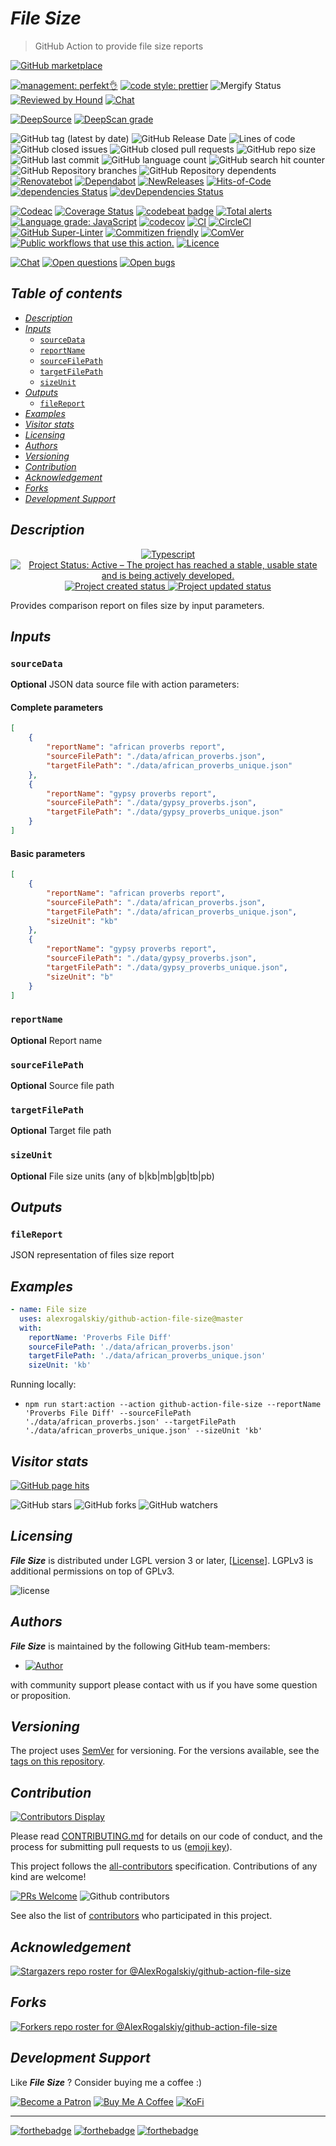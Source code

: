 # *File Size*

> GitHub Action to provide file size reports

[![GitHub marketplace](https://img.shields.io/badge/marketplacegithub-file--size-blue?logo=github)](https://github.com/marketplace/actions/file-size)

[![management: perfekt👌](https://img.shields.io/badge/management-perfekt👌-red.svg)](https://github.com/lekterable/perfekt)
[![code style: prettier](https://img.shields.io/badge/code_style-prettier-ff69b4.svg)](https://github.com/prettier/prettier)
![Mergify Status](https://img.shields.io/endpoint.svg?url=https://gh.mergify.io/badges/AlexRogalskiy/github-action-file-size)
[![Reviewed by Hound](https://img.shields.io/badge/Reviewed_by-Hound-8E64B0.svg)](https://houndci.com)
[![Chat](https://img.shields.io/badge/chat-discussions-success.svg)](https://github.com/AlexRogalskiy/github-action-file-size/discussions)

[![DeepSource](https://deepsource.io/gh/AlexRogalskiy/github-action-file-size.svg/?label=active+issues\&show_trend=true)](https://deepsource.io/gh/AlexRogalskiy/github-action-file-size/?ref=repository-badge)
[![DeepScan grade](https://deepscan.io/api/teams/11946/projects/16314/branches/347248/badge/grade.svg)](https://deepscan.io/dashboard#view=project\&tid=11946\&pid=16314\&bid=347248)

![GitHub tag (latest by date)](https://img.shields.io/github/v/tag/AlexRogalskiy/github-action-file-size)
![GitHub Release Date](https://img.shields.io/github/release-date/AlexRogalskiy/github-action-file-size)
![Lines of code](https://tokei.rs/b1/github/AlexRogalskiy/github-action-file-size?category=lines)
![GitHub closed issues](https://img.shields.io/github/issues-closed/AlexRogalskiy/github-action-file-size)
![GitHub closed pull requests](https://img.shields.io/github/issues-pr-closed/AlexRogalskiy/github-action-file-size)
![GitHub repo size](https://img.shields.io/github/repo-size/AlexRogalskiy/github-action-file-size)
![GitHub last commit](https://img.shields.io/github/last-commit/AlexRogalskiy/github-action-file-size)
![GitHub language count](https://img.shields.io/github/languages/count/AlexRogalskiy/github-action-file-size)
![GitHub search hit counter](https://img.shields.io/github/search/AlexRogalskiy/github-action-file-size/goto)
![GitHub Repository branches](https://badgen.net/github/branches/AlexRogalskiy/github-action-file-size)
![GitHub Repository dependents](https://badgen.net/github/dependents-repo/AlexRogalskiy/github-action-file-size)
[![Renovatebot](https://badgen.net/badge/renovate/enabled/green?cache=300)](https://renovatebot.com/)
[![Dependabot](https://img.shields.io/badge/dependabot-enabled-1f8ceb.svg?style=flat-square)](https://dependabot.com/)
[![NewReleases](https://newreleases.io/badge.svg)](https://newreleases.io/github/AlexRogalskiy/github-action-file-size)
[![Hits-of-Code](https://hitsofcode.com/github/alexrogalskiy/github-action-file-size?branch=master)](https://hitsofcode.com/github/alexrogalskiy/github-action-file-size?branch=master/view?branch=master)
[![dependencies Status](https://status.david-dm.org/gh/AlexRogalskiy/github-action-file-size.svg)](https://david-dm.org/AlexRogalskiy/github-action-file-size)
[![devDependencies Status](https://status.david-dm.org/gh/AlexRogalskiy/github-action-file-size.svg)](https://david-dm.org/AlexRogalskiy/github-action-file-size?type=dev)

[![Codeac](https://static.codeac.io/badges/2-357544904.svg)](https://app.codeac.io/github/AlexRogalskiy/github-action-file-size)
[![Coverage Status](https://coveralls.io/repos/github/AlexRogalskiy/github-action-file-size/badge.svg?branch=master)](https://coveralls.io/github/AlexRogalskiy/github-action-file-size?branch=master)
[![codebeat badge](https://codebeat.co/badges/254323fb-11f9-4d1e-ba78-daf193632f09)](https://codebeat.co/projects/github-com-alexrogalskiy-github-action-file-size-master)
[![Total alerts](https://img.shields.io/lgtm/alerts/g/AlexRogalskiy/github-action-file-size.svg?logo=lgtm\&logoWidth=18)](https://lgtm.com/projects/g/AlexRogalskiy/github-action-file-size/alerts/)
[![Language grade: JavaScript](https://img.shields.io/lgtm/grade/javascript/g/AlexRogalskiy/github-action-file-size.svg?logo=lgtm\&logoWidth=18)](https://lgtm.com/projects/g/AlexRogalskiy/github-action-file-size/context:javascript)
[![codecov](https://codecov.io/gh/AlexRogalskiy/github-action-file-size/branch/main/graph/badge.svg?token=qzbb9pz8x3)](https://codecov.io/gh/AlexRogalskiy/github-action-file-size)
[![CI](https://github.com/AlexRogalskiy/github-action-file-size/workflows/CI/badge.svg)](https://github.com/AlexRogalskiy/github-action-file-size/actions/workflows/build.yml)
[![CircleCI](https://circleci.com/gh/AlexRogalskiy/github-action-file-size.svg?style=shield)](https://circleci.com/gh/AlexRogalskiy/github-action-file-size)
[![GitHub Super-Linter](https://github.com/AlexRogalskiy/github-action-file-size/workflows/Lint%20Code%20Base/badge.svg)](https://github.com/marketplace/actions/super-linter)
[![Commitizen friendly](https://img.shields.io/badge/commitizen-friendly-brightgreen.svg)](http://commitizen.github.io/cz-cli/)
[![ComVer](https://img.shields.io/badge/ComVer-compliant-brightgreen.svg)][repo]
[![Public workflows that use this action.][total_usages]][search_results]
[![Licence][license_id]][license_content]

[![Chat](https://img.shields.io/badge/chat-discussions-success.svg)](https://github.com/AlexRogalskiy/github-action-file-size/discussions)
[![Open questions](https://img.shields.io/badge/Open-questions-blue.svg?style=flat-curved)](https://github.com/AlexRogalskiy/github-action-file-size/labels/question)
[![Open bugs](https://img.shields.io/badge/Open-bugs-red.svg?style=flat-curved)](https://github.com/AlexRogalskiy/github-action-file-size/labels/bug)

## *Table of contents*

- [*Description*](#description)
- [*Inputs*](#inputs)
  - [`sourceData`](#sourcedata)
  - [`reportName`](#reportname)
  - [`sourceFilePath`](#sourcefilepath)
  - [`targetFilePath`](#targetfilepath)
  - [`sizeUnit`](#sizeunit)
- [*Outputs*](#outputs)
  - [`fileReport`](#filereport)
- [*Examples*](#examples)
- [*Visitor stats*](#visitor-stats)
- [*Licensing*](#licensing)
- [*Authors*](#authors)
- [*Versioning*](#versioning)
- [*Contribution*](#contribution)
- [*Acknowledgement*](#acknowledgement)
- [*Forks*](#forks)
- [*Development Support*](#development-support)

## *Description*

<p align="center" style="text-align:center;">
    <a href="https://www.typescriptlang.org/">
        <img src="https://img.shields.io/badge/typescript%20-%23323330.svg?&logo=typescript&logoColor=%23F7DF1E" alt="Typescript" />
    </a>
    <a href="https://www.repostatus.org/#active">
        <img src="https://img.shields.io/badge/Project%20Status-Active-brightgreen" alt="Project Status: Active – The project has reached a stable, usable state and is being actively developed." />
    </a>
    <a href="https://badges.pufler.dev">
        <img src="https://badges.pufler.dev/created/AlexRogalskiy/github-action-file-size" alt="Project created status" />
    </a>
    <a href="https://badges.pufler.dev">
        <img src="https://badges.pufler.dev/updated/AlexRogalskiy/github-action-file-size" alt="Project updated status" />
    </a>
</p>

Provides comparison report on files size by input parameters.

## *Inputs*

### `sourceData`

**Optional** JSON data source file with action parameters:

#### Complete parameters

```json
[
    {
        "reportName": "african proverbs report",
        "sourceFilePath": "./data/african_proverbs.json",
        "targetFilePath": "./data/african_proverbs_unique.json"
    },
    {
        "reportName": "gypsy proverbs report",
        "sourceFilePath": "./data/gypsy_proverbs.json",
        "targetFilePath": "./data/gypsy_proverbs_unique.json"
    }
]
```

#### Basic parameters

```json
[
    {
        "reportName": "african proverbs report",
        "sourceFilePath": "./data/african_proverbs.json",
        "targetFilePath": "./data/african_proverbs_unique.json",
        "sizeUnit": "kb"
    },
    {
        "reportName": "gypsy proverbs report",
        "sourceFilePath": "./data/gypsy_proverbs.json",
        "targetFilePath": "./data/gypsy_proverbs_unique.json",
        "sizeUnit": "b"
    }
]
```

### `reportName`

**Optional** Report name

### `sourceFilePath`

**Optional** Source file path

### `targetFilePath`

**Optional** Target file path

### `sizeUnit`

**Optional** File size units (any of b|kb|mb|gb|tb|pb)

## *Outputs*

### `fileReport`

JSON representation of files size report

## *Examples*

```yml
- name: File size
  uses: alexrogalskiy/github-action-file-size@master
  with:
    reportName: 'Proverbs File Diff'
    sourceFilePath: './data/african_proverbs.json'
    targetFilePath: './data/african_proverbs_unique.json'
    sizeUnit: 'kb'
```

Running locally:

- `npm run start:action --action github-action-file-size --reportName 'Proverbs File Diff' --sourceFilePath './data/african_proverbs.json' --targetFilePath './data/african_proverbs_unique.json' --sizeUnit 'kb'`

## *Visitor stats*

[![GitHub page hits](https://hits.seeyoufarm.com/api/count/incr/badge.svg?url=https%3A%2F%2Fgithub.com%2FAlexRogalskiy%2Fgithub-action-file-size\&count_bg=%2379C83D\&title_bg=%23555555\&icon=\&icon_color=%23E7E7E7\&title=hits\&edge_flat=true)](https://hits.seeyoufarm.com)

![GitHub stars](https://img.shields.io/github/stars/AlexRogalskiy/github-action-file-size?style=social)
![GitHub forks](https://img.shields.io/github/forks/AlexRogalskiy/github-action-file-size?style=social)
![GitHub watchers](https://img.shields.io/github/watchers/AlexRogalskiy/github-action-file-size?style=social)

## *Licensing*

***File Size*** is distributed under LGPL version 3 or later,
\[[License](https://github.com/AlexRogalskiy/github-action-file-size/blob/master/LICENSE)]. LGPLv3 is additional
permissions on top of GPLv3.

![license](https://user-images.githubusercontent.com/19885116/48661948-6cf97e80-ea7a-11e8-97e7-b45332a13e49.png)

## *Authors*

***File Size*** is maintained by the following GitHub team-members:

- [![Author](https://img.shields.io/badge/author-AlexRogalskiy-FB8F0A)](https://github.com/AlexRogalskiy)

with community support please contact with us if you have some question or proposition.

## *Versioning*

The project uses [SemVer](http://semver.org/) for versioning. For the versions available, see the [tags on
this repository][tags].

## *Contribution*

[![Contributors Display](https://badges.pufler.dev/contributors/AlexRogalskiy/github-action-file-size?size=50\&padding=5\&bots=true)](https://badges.pufler.dev)

Please read
[CONTRIBUTING.md](https://github.com/AlexRogalskiy/github-action-file-size/blob/master/.github/CONTRIBUTING.md)
for details on our code of conduct, and the process for submitting pull requests to us
([emoji key](https://allcontributors.org/docs/en/emoji-key)).

This project follows the [all-contributors](https://github.com/all-contributors/all-contributors)
specification. Contributions of any kind are welcome!

[![PRs Welcome](https://img.shields.io/badge/PRs-welcome-brightgreen.svg?style=flat-square)](http://makeapullrequest.com)
![Github contributors](https://img.shields.io/github/all-contributors/AlexRogalskiy/github-action-file-size)

See also the list of [contributors][contributors] who participated in this project.

## *Acknowledgement*

[![Stargazers repo roster for @AlexRogalskiy/github-action-file-size](https://reporoster.com/stars/AlexRogalskiy/github-action-file-size)][stars]

## *Forks*

[![Forkers repo roster for @AlexRogalskiy/github-action-file-size](https://reporoster.com/forks/AlexRogalskiy/github-action-file-size)][forkers]

## *Development Support*

Like ***File Size*** ? Consider buying me a coffee :)

[![Become a Patron](https://img.shields.io/badge/Become_Patron-Support_me_on_Patreon-blue.svg?style=flat-square\&logo=patreon\&color=e64413)](https://www.patreon.com/alexrogalskiy)
[![Buy Me A Coffee](https://img.shields.io/badge/Donate-Buy%20me%20a%20coffee-yellow.svg?logo=buy%20me%20a%20coffee)](https://www.buymeacoffee.com/AlexRogalskiy)
[![KoFi](https://img.shields.io/badge/Donate-Buy%20me%20a%20coffee-yellow.svg?logo=ko-fi)](https://ko-fi.com/alexrogalskiy)

***

[![forthebadge](https://img.shields.io/badge/made%20with-%20typescript-C1282D.svg?logo=typescript\&style=for-the-badge)](https://www.typescriptlang.org/)
[![forthebadge](https://img.shields.io/badge/powered%20by-%20github-7116FB.svg?logo=github\&style=for-the-badge)](https://github.com/)
[![forthebadge](https://img.shields.io/badge/build%20with-%20%E2%9D%A4-B6FF9B.svg?logo=heart\&style=for-the-badge)](https://forthebadge.com/)

[repo]: https://github.com/AlexRogalskiy/github-action-file-size

[tags]: https://github.com/AlexRogalskiy/github-action-file-size/tags

[issues]: https://github.com/AlexRogalskiy/github-action-file-size/issues

[pulls]: https://github.com/AlexRogalskiy/github-action-file-size/pulls

[wiki]: https://github.com/AlexRogalskiy/github-action-file-size/wiki

[stars]: https://github.com/AlexRogalskiy/github-action-file-size/stargazers

[forkers]: https://github.com/AlexRogalskiy/github-action-file-size/network/members

[contributors]: https://github.com/AlexRogalskiy/github-action-file-size/graphs/contributors

[license_id]: https://img.shields.io/github/license/AlexRogalskiy/github-action-file-size

[license_content]: https://github.com/AlexRogalskiy/github-action-file-size/blob/master/LICENSE

[total_usages]: https://img.shields.io/endpoint?url=https%3A%2F%2Fapi-git-master.endbug.vercel.app%2Fapi%2Fgithub-actions%2Fused-by%3Faction%3DAlexRogalskiy%2Fgithub-action-file-size%26badge%3Dtrue

[search_results]: https://github.com/search?o=desc&q=AlexRogalskiy/github-action-file-size+path%3A.github%2Fworkflows+language%3AYAML&s=&type=Code
